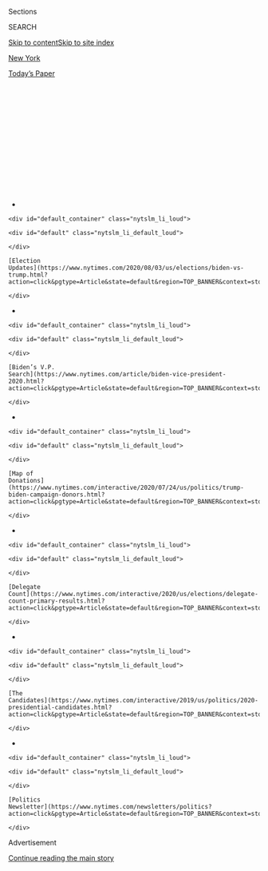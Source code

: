 <div id="app">

<div>

<div>

<div>

<div class="NYTAppHideMasthead css-1q2w90k e1suatyy0">

<div class="section css-ui9rw0 e1suatyy2">

<div class="css-eph4ug er09x8g0">

<div class="css-6n7j50">

</div>

<span class="css-1dv1kvn">Sections</span>

<div class="css-10488qs">

<span class="css-1dv1kvn">SEARCH</span>

</div>

[Skip to content](#site-content)[Skip to site index](#site-index)

</div>

<div id="masthead-section-label" class="css-1wr3we4 eaxe0e00">

[New
York](https://www.nytimes.com/section/nyregion)

</div>

<div class="css-10698na e1huz5gh0">

</div>

</div>

<div id="masthead-bar-one" class="section hasLinks css-15hmgas e1csuq9d3">

<div class="css-uqyvli e1csuq9d0">

</div>

<div class="css-1uqjmks e1csuq9d1">

</div>

<div class="css-9e9ivx">

[](https://myaccount.nytimes.com/auth/login?response_type=cookie&client_id=vi)

</div>

<div class="css-1bvtpon e1csuq9d2">

[Today’s
Paper](https://www.nytimes.com/section/todayspaper)

</div>

</div>

</div>

</div>

<div data-aria-hidden="false">

<div id="site-content" data-role="main">

<div>

<div class="css-1aor85t" style="opacity:0.000000001;z-index:-1;visibility:hidden">

<div class="css-1hqnpie">

<div class="css-epjblv">

<span class="css-17xtcya">[New
York](/section/nyregion)</span><span class="css-x15j1o">|</span><span class="css-fwqvlz">Government
Denies Cohen Was Imprisoned to Stop Trump
Book</span>

</div>

<div class="css-k008qs">

<div class="css-1iwv8en">

<span class="css-18z7m18"></span>

<div>

</div>

</div>

<span class="css-1n6z4y">https://nyti.ms/39hL61t</span>

<div class="css-1705lsu">

<div class="css-4xjgmj">

<div class="css-4skfbu" data-role="toolbar" data-aria-label="Social Media Share buttons, Save button, and Comments Panel with current comment count" data-testid="share-tools">

  - 
  - 
  - 
  - 
    
    <div class="css-6n7j50">
    
    </div>

  - 

</div>

</div>

</div>

</div>

</div>

</div>

<div id="NYT_TOP_BANNER_REGION" class="css-13pd83m">

<div>

<div id="styln-elections-notifications-menu" class="section interactive-content interactive-size-medium css-1edisqu">

<div class="css-17ih8de interactive-body">

<div class="nytslm_innerContainer" data-aria-live="polite">

<div class="nytslm_title">

</div>

  - 
    
    <div id="default_container" class="nytslm_li_loud">
    
    <div id="default" class="nytslm_li_default_loud">
    
    </div>
    
    [Election
    Updates](https://www.nytimes.com/2020/08/03/us/elections/biden-vs-trump.html?action=click&pgtype=Article&state=default&region=TOP_BANNER&context=storylines_menu)
    
    </div>

  - 
    
    <div id="default_container" class="nytslm_li_loud">
    
    <div id="default" class="nytslm_li_default_loud">
    
    </div>
    
    [Biden’s V.P.
    Search](https://www.nytimes.com/article/biden-vice-president-2020.html?action=click&pgtype=Article&state=default&region=TOP_BANNER&context=storylines_menu)
    
    </div>

  - 
    
    <div id="default_container" class="nytslm_li_loud">
    
    <div id="default" class="nytslm_li_default_loud">
    
    </div>
    
    [Map of
    Donations](https://www.nytimes.com/interactive/2020/07/24/us/politics/trump-biden-campaign-donors.html?action=click&pgtype=Article&state=default&region=TOP_BANNER&context=storylines_menu)
    
    </div>

  - 
    
    <div id="default_container" class="nytslm_li_loud">
    
    <div id="default" class="nytslm_li_default_loud">
    
    </div>
    
    [Delegate
    Count](https://www.nytimes.com/interactive/2020/us/elections/delegate-count-primary-results.html?action=click&pgtype=Article&state=default&region=TOP_BANNER&context=storylines_menu)
    
    </div>

  - 
    
    <div id="default_container" class="nytslm_li_loud">
    
    <div id="default" class="nytslm_li_default_loud">
    
    </div>
    
    [The
    Candidates](https://www.nytimes.com/interactive/2019/us/politics/2020-presidential-candidates.html?action=click&pgtype=Article&state=default&region=TOP_BANNER&context=storylines_menu)
    
    </div>

  - 
    
    <div id="default_container" class="nytslm_li_loud">
    
    <div id="default" class="nytslm_li_default_loud">
    
    </div>
    
    [Politics
    Newsletter](https://www.nytimes.com/newsletters/politics?action=click&pgtype=Article&state=default&region=TOP_BANNER&context=storylines_menu)
    
    </div>

</div>

</div>

</div>

</div>

</div>

<div id="top-wrapper" class="css-1sy8kpn">

<div id="top-slug" class="css-l9onyx">

Advertisement

</div>

[Continue reading the main
story](#after-top)

<div class="ad top-wrapper" style="text-align:center;height:100%;display:block;min-height:250px">

<div id="top" class="place-ad" data-position="top" data-size-key="top">

</div>

</div>

<div id="after-top">

</div>

</div>

<div>

<div id="sponsor-wrapper" class="css-1hyfx7x">

<div id="sponsor-slug" class="css-19vbshk">

Supported by

</div>

[Continue reading the main
story](#after-sponsor)

<div id="sponsor" class="ad sponsor-wrapper" style="text-align:center;height:100%;display:block">

</div>

<div id="after-sponsor">

</div>

</div>

<div class="css-186x18t">

</div>

<div class="css-1vkm6nb ehdk2mb0">

# Government Denies Cohen Was Imprisoned to Stop Trump Book

</div>

Michael Cohen, the president’s former lawyer, said he was returned to
prison as retaliation for writing a tell-all memoir about President
Trump.

<div class="css-79elbk" data-testid="photoviewer-wrapper">

<div class="css-z3e15g" data-testid="photoviewer-wrapper-hidden">

</div>

<div class="css-1a48zt4 ehw59r15" data-testid="photoviewer-children">

![<span class="css-16f3y1r e13ogyst0" data-aria-hidden="true">Michael
Cohen  outside his New York apartment building in May before his prison
furlough was abruptly
ended.</span><span class="css-cnj6d5 e1z0qqy90" itemprop="copyrightHolder"><span class="css-1ly73wi e1tej78p0">Credit...</span><span><span>Justin
Lane/EPA, via
Shutterstock</span></span></span>](https://static01.nyt.com/images/2020/07/22/nyregion/22nycohen/merlin_172710378_d37711a2-ff7f-4e91-8af6-1986a748d6aa-articleLarge.jpg?quality=75&auto=webp&disable=upscale)

</div>

</div>

<div class="css-18e8msd">

<div class="css-vp77d3 epjyd6m0">

<div class="css-1baulvz">

By [<span class="css-1baulvz" itemprop="name">Benjamin
Weiser</span>](https://www.nytimes.com/by/benjamin-weiser) and
[<span class="css-1baulvz last-byline" itemprop="name">Alan
Feuer</span>](https://www.nytimes.com/by/alan-feuer)

</div>

</div>

  - 
    
    <div class="css-ld3wwf e16638kd2">
    
    July 22,
    2020
    
    </div>

  - 
    
    <div class="css-4xjgmj">
    
    <div class="css-d8bdto" data-role="toolbar" data-aria-label="Social Media Share buttons, Save button, and Comments Panel with current comment count" data-testid="share-tools">
    
      - 
      - 
      - 
      - 
        
        <div class="css-6n7j50">
        
        </div>
    
      - 
    
    </div>
    
    </div>

</div>

</div>

<div class="section meteredContent css-1r7ky0e" name="articleBody" itemprop="articleBody">

<div class="css-1fanzo5 StoryBodyCompanionColumn">

<div class="css-53u6y8">

The Trump administration denied on Wednesday that it had returned
[Michael D.
Cohen](https://www.nytimes.com/2020/07/23/nyregion/michael-cohen-trump-book.html)
to prison in retaliation for his decision to publish a jailhouse
tell-all book about his former boss, the president.

The government said in newly filed court papers that the decision to
send Mr. Cohen, President Trump’s former fixer and lawyer, back to
prison earlier this month after he had been released on furlough was
made by a federal Bureau of Prisons employee. That employee had no idea
that Mr. Cohen was writing a memoir, the papers said.

Instead, Mr. Cohen endangered his own freedom by becoming “combative”
when refusing to sign an agreement outlining the terms of his release,
the government said. The agreement was “not devised by anyone at B.O.P.
or in the executive branch — let alone a high-level official with any
motive to prevent the release of” Mr. Cohen’s book, the papers said.

The new filing came in response to a lawsuit Mr. Cohen filed on Monday
against Attorney General William P. Barr and the director of the Bureau
of Prisons, demanding that he be released and allowed to serve the
remainder of his sentence in home confinement.

</div>

</div>

<div class="css-1fanzo5 StoryBodyCompanionColumn">

<div class="css-53u6y8">

In the suit, [Mr. Cohen asserted that the government had violated his
First Amendment
rights](https://www.nytimes.com/2020/07/21/nyregion/michael-cohen-trump-book.html)
by returning him to custody in what he said was retaliation for his book
project, making it impossible for him to complete the
manuscript.

<div id="NYT_MAIN_CONTENT_1_REGION" class="css-9tf9ac">

<div>

<div id="styln-nfldraft-updates-block" class="section interactive-content interactive-size-medium css-1ftcdic">

<div class="css-17ih8de interactive-body">

<div id="styln-briefing-block" data-asset-id="">

<div class="briefing-block-header-section">

# [Latest Updates: 2020 Election](https://www.nytimes.com/2020/08/03/us/elections/biden-vs-trump.html?action=click&pgtype=Article&state=default&region=MAIN_CONTENT_1&context=storylines_live_updates)

<div class="briefing-block-ts">

Updated 2020-08-04T01:23:51.312Z

</div>

</div>

  - [Trump assails mail-in voting anew, citing delays in declaring a
    winner in a New York congressional
    primary.](https://www.nytimes.com/2020/08/03/us/elections/biden-vs-trump.html?action=click&pgtype=Article&state=default&region=MAIN_CONTENT_1&context=storylines_live_updates#link-6494b448)
  - [Obama issues his first slate of 2020
    endorsements.](https://www.nytimes.com/2020/08/03/us/elections/biden-vs-trump.html?action=click&pgtype=Article&state=default&region=MAIN_CONTENT_1&context=storylines_live_updates#link-3de249e6)
  - [In a big shift, Trump is now encouraging mask-wearing in campaign
    emails.](https://www.nytimes.com/2020/08/03/us/elections/biden-vs-trump.html?action=click&pgtype=Article&state=default&region=MAIN_CONTENT_1&context=storylines_live_updates#link-54e34d20)

<div class="briefing-block-footer">

<div class="briefing-block-footer-meta">

[See more
updates](https://www.nytimes.com/2020/08/03/us/elections/biden-vs-trump.html?action=click&pgtype=Article&state=default&region=MAIN_CONTENT_1&context=storylines_live_updates)

</div>

</div>

</div>

</div>

</div>

</div>

</div>

Judge Alvin K. Hellerstein of Federal District Court in Manhattan has
set a hearing on the matter for Thursday.

Mr. Cohen’s lawsuit has drawn support from the American Civil Liberties
Union, which joined private lawyers in helping to represent him, as well
as from legal scholars.

This week, a group of constitutional law professors filed a brief in the
case, saying they were “deeply concerned about the blatant disregard for
First Amendment rights and values displayed in the treatment of Mr.
Cohen.”

Mr. Cohen, 53, [pleaded guilty in 2018 to campaign finance violations
and other
crimes](https://www.nytimes.com/2018/08/21/nyregion/michael-cohen-guilty-plea-trump-takeaways.html),
stemming from a scheme to pay hush money to two women who said they had
had affairs with Mr. Trump before he was president. Mr. Trump has denied
the allegations.

</div>

</div>

<div class="css-1fanzo5 StoryBodyCompanionColumn">

<div class="css-53u6y8">

Mr. Cohen had been serving a three-year sentence at a minimum-security
prison camp in Otisville N.Y., about 75 miles northwest of New York
City.

He said in his lawsuit that he had been writing his book “in plain
sight” in a prison library at Otisville and had discussed it with
other inmates, prison officials and staff members.

The suit said the book would include Mr. Cohen’s “firsthand experiences
with Mr. Trump” and “graphic details about the president’s behavior
behind closed doors.”

“The narrative describes pointedly certain anti-Semitic remarks against
prominent Jewish people and virulently racist remarks against such Black
leaders as President Barack Obama and Nelson Mandela,” according to the
suit.

The book was tentatively titled “Disloyal: The True Story of Michael
Cohen, Former Personal Attorney to President Donald J. Trump,” the suit
said.

Then, in May, Mr. Cohen, whose lawyers have said he has severe
hypertension and respiratory issues, [was released on furlough as a part
of an effort by the Bureau of
Prisons](https://www.nytimes.com/2020/05/20/nyregion/michael-cohen-coronavirus-prison-release.html)
to curb the spread of coronavirus in its facilities. He continued to
work on his project at home and also publicized it, announcing plans to
publish the book in late September, before the election.

On July 9, [Mr. Cohen was abruptly sent back to
prison](https://www.nytimes.com/2020/07/09/nyregion/michael-cohen-arrested.html)
after he balked at signing an agreement that would have allowed him to
remain home if he agreed not to publish the book for the duration of his
sentence. His projected release date from prison is November 2021.

</div>

</div>

<div class="css-1fanzo5 StoryBodyCompanionColumn">

<div class="css-53u6y8">

“The timeline here clearly indicates retaliation,” the lawsuit said.

But in its response, the government described the behavior of Mr. Cohen
while meeting with probation officers to consider the agreement as
“defiant” and “unacceptable.”

The government asserts that Mr. Cohen told the officers that he was
going to write a book “no matter what happens.” He also objected to a
provision that restricted his employment, asking whether he could appear
“as a political correspondent on television or the radio,” the
government filing said.

It added that Mr. Cohen also told one officer to “say hello to ‘Mr.
Barr.’”

Since his return to prison, Mr. Cohen has been held in solitary
confinement virtually around the clock, making it impossible for him to
complete his book, according to the suit.

The government responded in its filing that Mr. Cohen was isolated after
being returned to Otisville under a policy that says new inmates are
quarantined for about two weeks before being allowed to enter the
prison’s general population.

He is to be tested for the coronavirus on Friday, the government said,
adding, “He is free to work on his book while
incarcerated.”

</div>

</div>

</div>

<div>

</div>

<div>

</div>

<div id="NYT_BELOW_MAIN_CONTENT_REGION">

<div>

<div id="STLYN_guide_v1_STYLN_guide_a" class="section css-l08pwh interactive-content interactive-size-medium">

<div class="css-17ih8de interactive-body">

<div class="g-story g-freebird g-max-limit" data-preview-slug="styln-scroll-guide">

</div>

<div id="g-electionguide-id" class="g-electionguide">

<div class="g-electionguide-container">

<div class="g-electionguide-wrapper">

<div class="g-electionguide-logo">

</div>

# Our 2020 Election Guide

Updated Aug. 3, 2020

  - 
    
    -----
    
    ## The Latest
    
      - President Trump again assails mail-in voting, [claiming without
        evidence that the process is plagued by
        fraud](https://www.nytimes.com/2020/08/03/us/politics/trump-mail-in-voting.html?action=click&pgtype=Article&state=default&region=BELOW_MAIN_CONTENT&context=storylines_guide).

  - 
    
    -----
    
    ## Biden’s V.P. Search
    
      - [Here are 13
        women](https://www.nytimes.com/article/biden-vice-president-2020.html?action=click&pgtype=Article&state=default&region=BELOW_MAIN_CONTENT&context=storylines_guide)
        who have been under consideration to be Joe Biden’s running
        mate, and why each might be chosen — and might not be.

  - 
    
    -----
    
    ## Keep Up With Our Coverage
    
      - Get an
        [email](https://www.nytimes.com/newsletters/politics?action=click&pgtype=Article&state=default&region=BELOW_MAIN_CONTENT&context=storylines_guide)
        recapping the day’s news
    
    <!-- end list -->
    
      - Download our mobile app on
        [iOS](https://apps.apple.com/us/app/nytimes/id284862083?ls=1&mat_click_id=5c79ae7455014fd1bd66b5610c05b8f2-20191112-16948&referrer=mat_click_id%3D5c79ae7455014fd1bd66b5610c05b8f2-20191112-16948%26link_click_id%3D722930677036718082)
        and
        [Android](http://a.localytics.com/android?id=com.nytimes.android&referrer=utm_source%3Dother_nyt_mobile_web%26utm_medium%3DWeb%2520page%26utm_term%3DGeneral%2520Mobile%2520Page%26utm_campaign%3DNYT%2520Mobile%2520General%2520Page)
        and turn on Breaking News and Politics alerts

</div>

</div>

</div>

</div>

</div>

</div>

</div>

<div>

</div>

<div>

<div id="bottom-wrapper" class="css-1ede5it">

<div id="bottom-slug" class="css-l9onyx">

Advertisement

</div>

[Continue reading the main
story](#after-bottom)

<div id="bottom" class="ad bottom-wrapper" style="text-align:center;height:100%;display:block;min-height:90px">

</div>

<div id="after-bottom">

</div>

</div>

</div>

</div>

</div>

## Site Index

<div>

</div>

## Site Information Navigation

  - [© <span>2020</span> <span>The New York Times
    Company</span>](https://help.nytimes.com/hc/en-us/articles/115014792127-Copyright-notice)

<!-- end list -->

  - [NYTCo](https://www.nytco.com/)
  - [Contact
    Us](https://help.nytimes.com/hc/en-us/articles/115015385887-Contact-Us)
  - [Work with us](https://www.nytco.com/careers/)
  - [Advertise](https://nytmediakit.com/)
  - [T Brand Studio](http://www.tbrandstudio.com/)
  - [Your Ad
    Choices](https://www.nytimes.com/privacy/cookie-policy#how-do-i-manage-trackers)
  - [Privacy](https://www.nytimes.com/privacy)
  - [Terms of
    Service](https://help.nytimes.com/hc/en-us/articles/115014893428-Terms-of-service)
  - [Terms of
    Sale](https://help.nytimes.com/hc/en-us/articles/115014893968-Terms-of-sale)
  - [Site
    Map](https://spiderbites.nytimes.com)
  - [Help](https://help.nytimes.com/hc/en-us)
  - [Subscriptions](https://www.nytimes.com/subscription?campaignId=37WXW)

</div>

</div>

</div>

</div>
